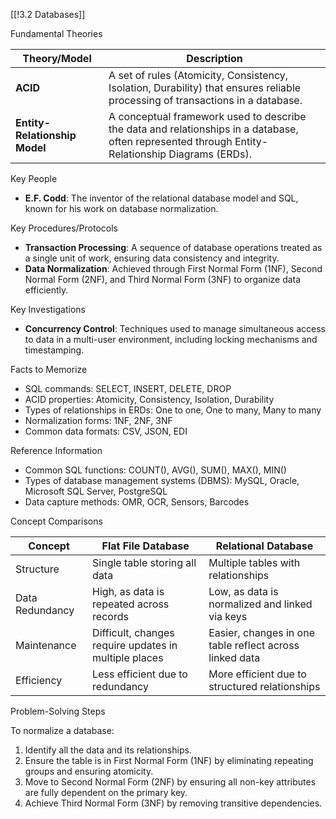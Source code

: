 [[!3.2 Databases]]

Fundamental Theories

|Theory/Model|Description|
|---|---|
|**ACID**|A set of rules (Atomicity, Consistency, Isolation, Durability) that ensures reliable processing of transactions in a database.|
|**Entity-Relationship Model**|A conceptual framework used to describe the data and relationships in a database, often represented through Entity-Relationship Diagrams (ERDs).|

Key People

- **E.F. Codd**: The inventor of the relational database model and SQL, known for his work on database normalization.

Key Procedures/Protocols

- **Transaction Processing**: A sequence of database operations treated as a single unit of work, ensuring data consistency and integrity.
- **Data Normalization**: Achieved through First Normal Form (1NF), Second Normal Form (2NF), and Third Normal Form (3NF) to organize data efficiently.

Key Investigations

- **Concurrency Control**: Techniques used to manage simultaneous access to data in a multi-user environment, including locking mechanisms and timestamping.

Facts to Memorize

- SQL commands: SELECT, INSERT, DELETE, DROP
- ACID properties: Atomicity, Consistency, Isolation, Durability
- Types of relationships in ERDs: One to one, One to many, Many to many
- Normalization forms: 1NF, 2NF, 3NF
- Common data formats: CSV, JSON, EDI

Reference Information

- Common SQL functions: COUNT(), AVG(), SUM(), MAX(), MIN()
- Types of database management systems (DBMS): MySQL, Oracle, Microsoft SQL Server, PostgreSQL
- Data capture methods: OMR, OCR, Sensors, Barcodes

Concept Comparisons

|Concept|Flat File Database|Relational Database|
|---|---|---|
|Structure|Single table storing all data|Multiple tables with relationships|
|Data Redundancy|High, as data is repeated across records|Low, as data is normalized and linked via keys|
|Maintenance|Difficult, changes require updates in multiple places|Easier, changes in one table reflect across linked data|
|Efficiency|Less efficient due to redundancy|More efficient due to structured relationships|

Problem-Solving Steps

To normalize a database:

1. Identify all the data and its relationships.
2. Ensure the table is in First Normal Form (1NF) by eliminating repeating groups and ensuring atomicity.
3. Move to Second Normal Form (2NF) by ensuring all non-key attributes are fully dependent on the primary key.
4. Achieve Third Normal Form (3NF) by removing transitive dependencies.